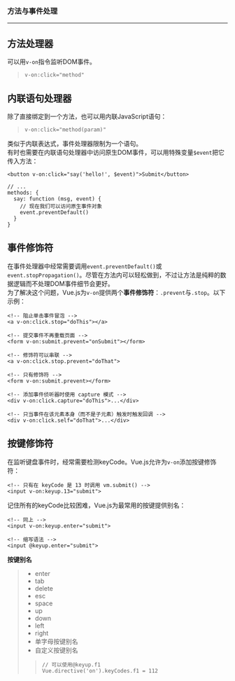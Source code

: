 ### 方法与事件处理
---
**方法处理器**
-
可以用`v-on`指令监听DOM事件。
> `v-on:click="method"`

**内联语句处理器**
-
除了直接绑定到一个方法，也可以用内联JavaScript语句：
> `v-on:click="method(param)"`  

类似于内联表达式，事件处理器限制为一个语句。  
有时也需要在内联语句处理器中访问原生DOM事件，可以用特殊变量`$event`把它传入方法：
```
<button v-on:click="say('hello!', $event)">Submit</button>
```
```
// ...
methods: {
  say: function (msg, event) {
    // 现在我们可以访问原生事件对象
    event.preventDefault()
  }
}
```
**事件修饰符**
-
在事件处理器中经常需要调用`event.preventDefault()`或`event.stopPropagation()`。尽管在方法内可以轻松做到，不过让方法是纯粹的数据逻辑而不处理DOM事件细节会更好。  
为了解决这个问题，Vue.js为`v-on`提供两个**事件修饰符**：`.prevent`与`.stop`。以下示例：
```
<!-- 阻止单击事件冒泡 -->
<a v-on:click.stop="doThis"></a>

<!-- 提交事件不再重载页面 -->
<form v-on:submit.prevent="onSubmit"></form>

<!-- 修饰符可以串联 -->
<a v-on:click.stop.prevent="doThat">

<!-- 只有修饰符 -->
<form v-on:submit.prevent></form>

<!-- 添加事件侦听器时使用 capture 模式 -->
<div v-on:click.capture="doThis">...</div>

<!-- 只当事件在该元素本身（而不是子元素）触发时触发回调 -->
<div v-on:click.self="doThat">...</div>
```
**按键修饰符**
-
在监听键盘事件时，经常需要检测keyCode。Vue.js允许为`v-on`添加按键修饰符：
```
<!-- 只有在 keyCode 是 13 时调用 vm.submit() -->
<input v-on:keyup.13="submit">
```
记住所有的keyCode比较困难，Vue.js为最常用的按键提供别名：
```
<!-- 同上 -->
<input v-on:keyup.enter="submit">

<!-- 缩写语法 -->
<input @keyup.enter="submit">
```
**按键别名**  
> * enter
> * tab
> * delete
> * esc
> * space
> * up
> * down
> * left
> * right
> * 单字母按键别名
> * 自定义按键别名
>> ```
>> // 可以使用@keyup.f1
>> Vue.directive('on').keyCodes.f1 = 112
>> ```
